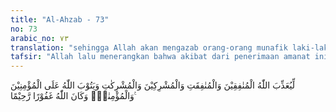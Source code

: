 ```yaml
---
title: "Al-Ahzab - 73"
no: 73
arabic_no: ٧٣
translation: "sehingga Allah akan mengazab orang-orang munafik laki-laki dan perempuan, orang-orang musyrik, laki-laki dan perempuan; dan Allah akan menerima tobat orang-orang mukmin laki-laki dan perempuan. Dan Allah Maha Pengampun, Maha Penyayang."
tafsir: "Allah lalu menerangkan bahwa akibat dari penerimaan amanat ini ialah Dia mengazab orang-orang munafik dan orang-orang musyrik, baik laki-laki maupun perempuan, bila mereka mengabaikan pelaksanaan amanat yang telah dipikulnya. Allah akan menerima tobat orang-orang mukmin laki-laki dan perempuan yang taat melaksanakan amanat itu. Sesungguhnya Allah Maha Pengampun lagi Maha Penyayang."
---
```

لِّيُعَذِّبَ اللّٰهُ الْمُنٰفِقِيْنَ وَالْمُنٰفِقَتِ وَالْمُشْرِكِيْنَ وَالْمُشْرِكٰتِ وَيَتُوْبَ اللّٰهُ عَلَى الْمُؤْمِنِيْنَ وَالْمُؤْمِنٰتِۗ وَكَانَ اللّٰهُ غَفُوْرًا رَّحِيْمًا ࣖ 